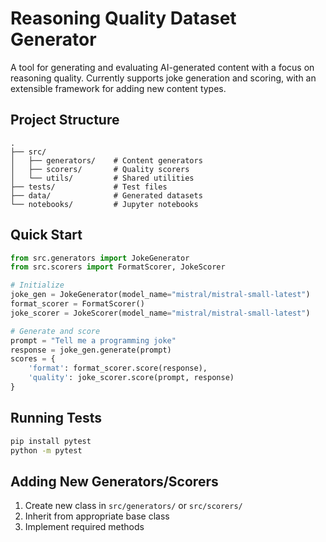 # Reasoning Quality Dataset Generator

A tool for generating and evaluating AI-generated content with a focus on reasoning quality. Currently supports joke generation and scoring, with an extensible framework for adding new content types.

## Project Structure

```
.
├── src/
│   ├── generators/    # Content generators
│   ├── scorers/       # Quality scorers
│   └── utils/         # Shared utilities
├── tests/             # Test files
├── data/              # Generated datasets
└── notebooks/         # Jupyter notebooks
```

## Quick Start

```python
from src.generators import JokeGenerator
from src.scorers import FormatScorer, JokeScorer

# Initialize
joke_gen = JokeGenerator(model_name="mistral/mistral-small-latest")
format_scorer = FormatScorer()
joke_scorer = JokeScorer(model_name="mistral/mistral-small-latest")

# Generate and score
prompt = "Tell me a programming joke"
response = joke_gen.generate(prompt)
scores = {
    'format': format_scorer.score(response),
    'quality': joke_scorer.score(prompt, response)
}
```

## Running Tests

```bash
pip install pytest
python -m pytest
```

## Adding New Generators/Scorers

1. Create new class in `src/generators/` or `src/scorers/`
2. Inherit from appropriate base class
3. Implement required methods
